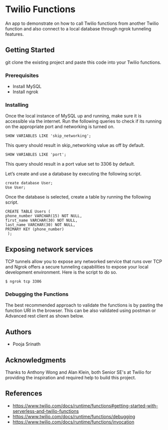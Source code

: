 # Twilio Functions

An app to demonstrate on how to call Twilio functions from another Twilio function and also connect to a local database through ngrok tunneling features.

## Getting Started

git clone the existing project and paste this code into your Twilio functions. 

### Prerequisites

* Install MySQL
* Install ngrok

### Installing

Once the local instance of MySQL up and running, make sure it is accessible via the internet. Run the following queries to check if its running on the appropriate port and networking is turned on. 

```
SHOW VARIABLES LIKE 'skip_networking';
```
This query should result in skip_networking value as off by default. 

```
SHOW VARIABLES LIKE 'port';
```
This query should result in a port value set to 3306 by default.

Let’s create and use a database by executing the following script. 

```
create database User;
Use User;
```
Once the database is selected, create a table by running the following script.

```
CREATE TABLE Users (
phone_number VARCHAR(15) NOT NULL, 
first_name VARCHAR(30) NOT NULL, 
last_name VARCHAR(30) NOT NULL, 
PRIMARY KEY (phone_number)
 );
```

## Exposing network services

TCP tunnels allow you to expose any networked service that runs over TCP and Ngrok offers a secure tunneling capabilities to expose your local development environment. Here is the script to do so.

```
$ ngrok tcp 3306
```


### Debugging the Functions
 
The best recommended approach to validate the functions is by pasting the function URl in the browser. This can be also validated using postman or Advanced rest client as shown below.


## Authors

* Pooja Srinath

## Acknowledgments

Thanks to Anthony Wong and Alan Klein, both Senior SE's at Twilio for providing the inspiration and required help to build this project. 

## References

* https://www.twilio.com/docs/runtime/functions#getting-started-with-serverless-and-twilio-functions
* https://www.twilio.com/docs/runtime/functions/debugging
* https://www.twilio.com/docs/runtime/functions/invocation

